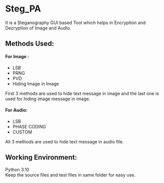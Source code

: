 # Steg_PA

It is a Steganography GUI based Tool which helps in Encryption and Decryption of Image and Audio.

## Methods Used:
#### For Image :
- LSB
- PRNG
- PVD
- Hiding Image in Image

First 3 methods are used to hide text message in image and the last one is used for hiding image message in image.

#### For Audio:
- LSB
- PHASE CODING
- CUSTOM 

All 3 methods are used to hide text message in audio file.

## Working Environment:
Python 3.10  
Keep the source files and test files in same folder for easy use.
